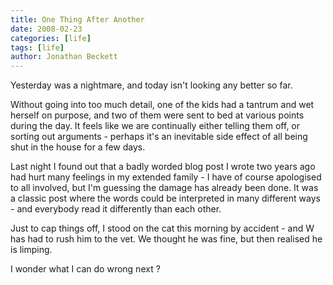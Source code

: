```yaml
---
title: One Thing After Another
date: 2008-02-23
categories: [life]
tags: [life]
author: Jonathan Beckett
---
```


Yesterday was a nightmare, and today isn't looking any better so far.

Without going into too much detail, one of the kids had a tantrum and wet herself on purpose, and two of them were sent to bed at various points during the day. It feels like we are continually either telling them off, or sorting out arguments - perhaps it's an inevitable side effect of all being shut in the house for a few days.

Last night I found out that a badly worded blog post I wrote two years ago had hurt many feelings in my extended family - I have of course apologised to all involved, but I'm guessing the damage has already been done. It was a classic post where the words could be interpreted in many different ways - and everybody read it differently than each other.

Just to cap things off, I stood on the cat this morning by accident - and W has had to rush him to the vet. We thought he was fine, but then realised he is limping.

I wonder what I can do wrong next ?